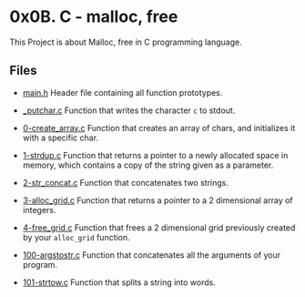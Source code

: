 # 0x0B. C - malloc, free

This Project is about Malloc, free in C programming language.

## Files

- [main.h](./main.h) Header file containing all function prototypes.

- [_putchar.c](./_putchar.c) Function that writes the character `c` to stdout.

- [0-create_array.c](./0-create_array.c) Function that creates an array of chars, and initializes it with a specific char.

- [1-strdup.c](./1-strdup.c) Function that returns a pointer to a newly allocated space in memory, which contains a copy of the string given as a parameter.

- [2-str_concat.c](./2-str_concat.c) Function that concatenates two strings.

- [3-alloc_grid.c](./3-alloc_grid.c) Function that returns a pointer to a 2 dimensional array of integers.

- [4-free_grid.c](./4-free_grid.c) Function that frees a 2 dimensional grid previously created by your `alloc_grid` function.

- [100-argstostr.c](./100-argstostr.c) Function that concatenates all the arguments of your program.

- [101-strtow.c](./101-strtow.c) Function that splits a string into words.
